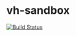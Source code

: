 # vh-sandbox

[![Build Status](https://travis-ci.org/AdamCarroll/vh-sandbox.svg?branch=master)](https://travis-ci.org/AdamCarroll/vh-sandbox)
